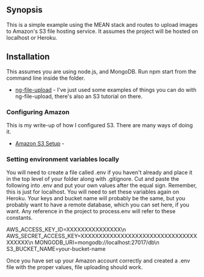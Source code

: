## Synopsis

This is a simple example using the MEAN stack and routes to upload images to Amazon's S3 file hosting service. It assumes the project will be hosted on localhost or Heroku.

## Installation

This assumes you are using node.js, and MongoDB. Run npm start from the command line inside the folder.

- [ng-file-upload](https://github.com/danialfarid/ng-file-upload/blob/master/README.md) -
I've just used some examples of things you can do with ng-file-upload, there's also an S3 tutorial on there.

### Configuring Amazon
This is my write-up of how I configured S3. There are many ways of doing it.
- [Amazon S3 Setup](https://docs.google.com/document/d/1ksMWwm0hxe6UWmH0fEqVsS6fr8UxBwIFvEVPvVoE4og) -

### Setting environment variables locally

You will need to create a file called .env if you haven't already and place it in the top level of your folder along with .gitignore. Cut and paste the following into .env and put your own values after the equal sign. Remember, this is just for localhost. You will need to set these variables again on Heroku. Your keys and bucket name will probably be the same, but you probably want to have a remote database, which you can set here, if you want. Any reference in the project to process.env will refer to these constants.

AWS_ACCESS_KEY_ID=XXXXXXXXXXXXXXX\n
AWS_SECRET_ACCESS_KEY=XXXXXXXXXXXXXXXXXXXXXXXXXXXXXXXXXXXXXX\n
MONGODB_URI=mongodb://localhost:27017/db\n
S3_BUCKET_NAME=your-bucket-name

Once you have set up your Amazon account correctly and created a .env file with the proper values, file uploading should work.
